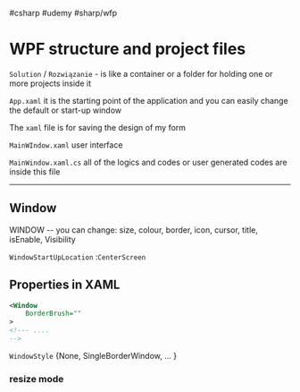 #csharp  #udemy  #sharp/wfp


# WPF structure and project files
`Solution` / `Rozwiązanie` - is like a container or a folder for holding one or more projects inside it

`App.xaml` it is the starting point of the application and you can easily change the default or start-up window

The `xaml` file is for saving the design of my form 

`MainWIndow.xaml` user interface

`MainWindow.xaml.cs` all of the logics and codes or user generated codes are inside this file

--------
## Window
WINDOW -- you can change: size, colour, border, icon, cursor, title, isEnable, Visibility

`WindowStartUpLocation` :`CenterScreen`

## Properties in XAML
```xml
<Window 
	BorderBrush=""
> 
<!--- ....
-->

```

`WindowStyle` {None,  SingleBorderWindow, ... }

### resize mode








